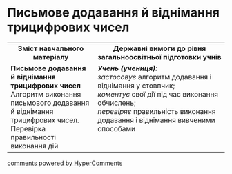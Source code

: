 <div id="hypercomments_widget" class="js-hypercomments-widget invisible"></div>

# Письмове додавання й віднімання трицифрових чисел
<table>
  <tr>
    <td width="40%" align="center"><b>Зміст навчального матеріалу<b></td>
    <td width="60%" align="center"><b>Державні вимоги до рівня загальноосвітньої підготовки учнів</b></td>
  </tr>
  <tr>
    <td width="40%" style="vertical-align:top !important;"><b>Письмове додавання й віднімання трицифрових чисел</b><br>
Алгоритм виконання письмового додавання й віднімання трицифрових чисел. <br>
Перевірка правильності виконання дій<br></td>
    <td width="60%" style="vertical-align:top !important;"><i><b>Учень (учениця):</b></i><br>
<i>застосовує</i> алгоритм додавання і віднімання у стовпчик;<br>
<i>коментує</i> свої дії під час виконання обчислень;<br>
<i>перевіряє</i> правильність виконання додавання і віднімання вивченими способами<br></td>
  </tr>
</table>

<div class="js-hypercomments-container">
    <a href="http://hypercomments.com" class="hc-link" title="comments widget">comments powered by HyperComments</a>
</div>
